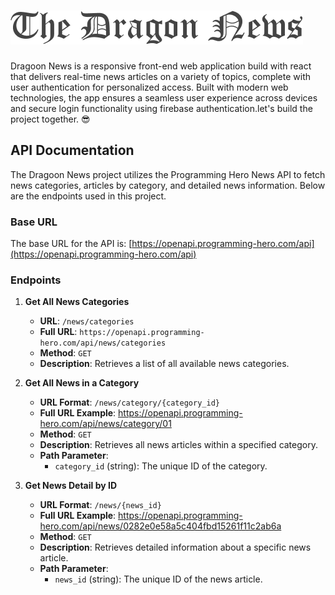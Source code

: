 # <img src="assets/logo.png">
Dragoon News is a responsive front-end web application build with react  that delivers real-time news articles on a variety of topics, complete with user authentication for personalized access. Built with modern web technologies, the app ensures a seamless user experience across devices and secure login functionality using firebase authentication.let's build the project  together.  😎
## API Documentation

The Dragoon News project utilizes the Programming Hero News API to fetch news categories, articles by category, and detailed news information. Below are the endpoints used in this project.

### Base URL
The base URL for the API is:
[https://openapi.programming-hero.com/api](https://openapi.programming-hero.com/api)

### Endpoints

1. **Get All News Categories**
   - **URL**: `/news/categories`
   - **Full URL**: `https://openapi.programming-hero.com/api/news/categories`
   - **Method**: `GET`
   - **Description**: Retrieves a list of all available news categories.

2. **Get All News in a Category**
   - **URL Format**: `/news/category/{category_id}`
   - **Full URL Example**: https://openapi.programming-hero.com/api/news/category/01
   - **Method**: `GET`
   - **Description**: Retrieves all news articles within a specified category.
   - **Path Parameter**:
     - `category_id` (string): The unique ID of the category.

3. **Get News Detail by ID**
   - **URL Format**: `/news/{news_id}`
   - **Full URL Example**: https://openapi.programming-hero.com/api/news/0282e0e58a5c404fbd15261f11c2ab6a
   - **Method**: `GET`
   - **Description**: Retrieves detailed information about a specific news article.
   - **Path Parameter**:
     - `news_id` (string): The unique ID of the news article.
